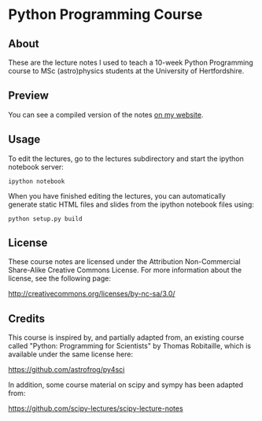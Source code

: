Python Programming Course
=========================

About
-----
These are the lecture notes I used to teach a 10-week 
Python Programming course to MSc (astro)physics students
at the University of Hertfordshire. 

Preview
-------
You can see a compiled version of the notes [on my website](http://star.herts.ac.uk/~gb/python/).

Usage
-----
To edit the lectures, go to the lectures subdirectory and start the ipython notebook server:

```
ipython notebook
```

When you have finished editing the lectures, you can automatically generate static HTML files and slides from the ipython notebook files using:

```
python setup.py build
```

License
--------
These course notes are licensed under the
Attribution Non-Commercial Share-Alike Creative Commons License. For more
information about the license, see the following page:

  http://creativecommons.org/licenses/by-nc-sa/3.0/

Credits
-------
This course is inspired by, and partially adapted from, an existing course called 
"Python: Programming for Scientists" by Thomas Robitaille, 
which is available under the same license here:
   
   https://github.com/astrofrog/py4sci

In addition, some course material on scipy and sympy has been adapted from:

  https://github.com/scipy-lectures/scipy-lecture-notes
